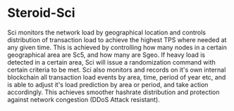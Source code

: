 # Steroid-Sci
Sci monitors the network load by geographical location and controls distribution of transaction load to achieve the highest TPS where needed at any given time. This is achieved by controlling how many nodes in a certain geographical area are Sc5, and how many are Sgeo. 
If heavy load is detected in a certain area, Sci will issue a randomization command with certain criteria to be met. 
Sci also monitors and records on it's own internal blockchain all transaction load events by area, time, period of year etc, and is able to adjust it's load prediction by area or period, and take action accordingly. 
This achieves smoother hashrate distribution and protection against network congestion (DDoS Attack resistant). 
